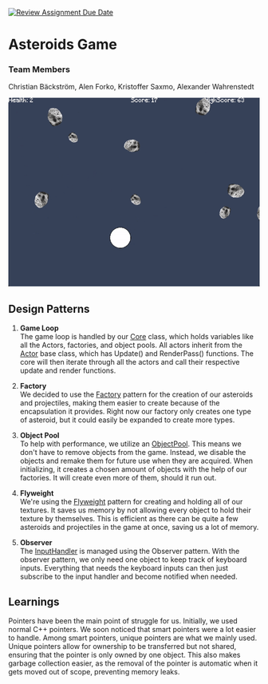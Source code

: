 [![Review Assignment Due Date](https://classroom.github.com/assets/deadline-readme-button-24ddc0f5d75046c5622901739e7c5dd533143b0c8e959d652212380cedb1ea36.svg)](https://classroom.github.com/a/XUCedPox)

# Asteroids Game

### Team Members
Christian Bäckström, Alen Forko, Kristoffer Saxmo, Alexander Wahrenstedt

<img alt="gameplay" src="https://github.com/FG22-GP/214-design-patterns-assignment-aw-ks-af-cb/blob/main/screenshots/gameplay.gif"/>

## Design Patterns
1. **Game Loop**  
   The game loop is handled by our [Core](https://github.com/FG22-GP/214-design-patterns-assignment-aw-ks-af-cb/blob/main/GameEngine/src/BaseClasses/Core.cpp) class, which holds variables like all the Actors, factories, and object pools. All actors inherit from the [Actor](https://github.com/FG22-GP/214-design-patterns-assignment-aw-ks-af-cb/blob/main/GameEngine/src/BaseClasses/Actor.h) base class, which has Update() and RenderPass() functions. The core will then iterate through all the actors and call their respective update and render functions.


2. **Factory**  
   We decided to use the [Factory](https://github.com/FG22-GP/214-design-patterns-assignment-aw-ks-af-cb/blob/main/GameEngine/src/Factories/AsteroidFactory.cpp) pattern for the creation of our asteroids and projectiles, making them easier to create because of the encapsulation it provides. Right now our factory only creates one type of asteroid, but it could easily be expanded to create more types.


3. **Object Pool**  
   To help with performance, we utilize an [ObjectPool](https://github.com/FG22-GP/214-design-patterns-assignment-aw-ks-af-cb/blob/main/GameEngine/src/BaseClasses/AsteroidPool.cpp). This means we don't have to remove objects from the game. Instead, we disable the objects and remake them for future use when they are acquired. When initializing, it creates a chosen amount of objects with the help of our factories. It will create even more of them, should it run out.


4. **Flyweight**  
   We're using the [Flyweight](https://github.com/FG22-GP/214-design-patterns-assignment-aw-ks-af-cb/blob/main/GameEngine/src/BaseClasses/TextureFlyWeight.cpp) pattern for creating and holding all of our textures. It saves us memory by not allowing every object to hold their texture by themselves. This is efficient as there can be quite a few asteroids and projectiles in the game at once, saving us a lot of memory.


5. **Observer**  
   The [InputHandler](https://github.com/FG22-GP/214-design-patterns-assignment-aw-ks-af-cb/blob/main/GameEngine/src/InputHandler/InputHandler.h) is managed using the Observer pattern. With the observer pattern, we only need one object to keep track of keyboard inputs. Everything that needs the keyboard inputs can then just subscribe to the input handler and become notified when needed.


## Learnings
Pointers have been the main point of struggle for us. Initially, we used normal C++ pointers. We soon noticed that smart pointers were a lot easier to handle. Among smart pointers, unique pointers are what we mainly used. Unique pointers allow for ownership to be transferred but not shared, ensuring that the pointer is only owned by one object. This also makes garbage collection easier, as the removal of the pointer is automatic when it gets moved out of scope, preventing memory leaks.
